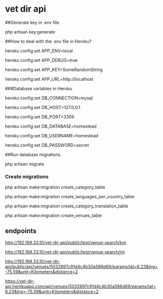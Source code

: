 # vet dir api

##Generate key in .env file

php artisan key:generate

##How to deal with the .env file in Heroku?

heroku config:set APP_ENV=local

heroku config:set APP_DEBUG=true

heroku config:set APP_KEY=SomeRandomString

heroku config:set APP_URL=http://localhost

###Database variables in Heroku

heroku config:set DB_CONNECTION=mysql

heroku config:set DB_HOST=127.0.0.1

heroku config:set DB_PORT=3306

heroku config:set DB_DATABASE=homestead

heroku config:set DB_USERNAME=homestead

heroku config:set DB_PASSWORD=secret

##Run database migrations

php artisan migrate

### Create migrations

php artisan make:migration create_category_table

php artisan make:migration create_languages_per_country_table

php artisan make:migration create_category_translation_table

php artisan make:migration create_venues_table

## endpoints

http://192.168.33.10/vet-dir-api/public/test/venue-search/km

http://192.168.33.10/vet-dir-api/public/test/venue-search/mi

http://192.168.33.10/vet-dir-api/public/api/venues/5032897c91d4c4b30a586d69/params/lat=6.23&lng=-75.59&unit=Kilometers&distance=2

https://vet-dir-api.herokuapp.com/api/venues/5032897c91d4c4b30a586d69/params/lat=6.23&lng=-75.59&unit=Kilometers&distance=2
